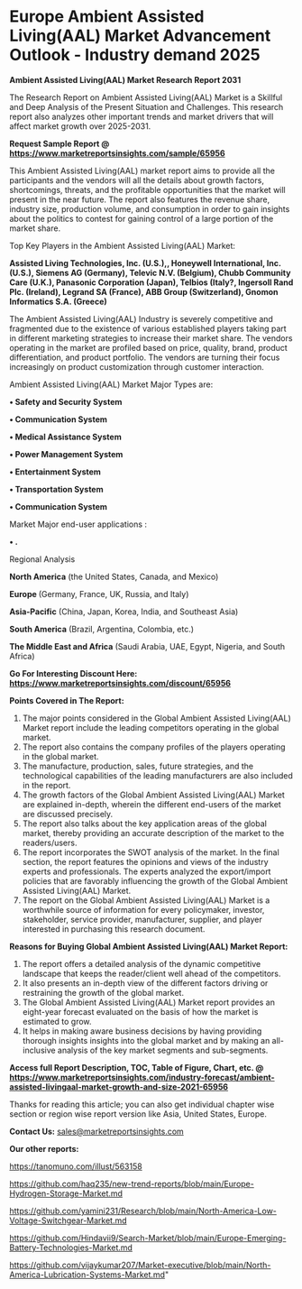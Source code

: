 # Europe Ambient Assisted Living(AAL) Market Advancement Outlook - Industry demand 2025

<strong>Ambient Assisted Living(AAL) Market Research Report 2031</strong>

The Research Report on Ambient Assisted Living(AAL) Market is a Skillful and Deep Analysis of the Present Situation and Challenges. This research report also analyzes other important trends and market drivers that will affect market growth over 2025-2031.

<strong>Request Sample Report @ <a href=https://www.marketreportsinsights.com/sample/65956>https://www.marketreportsinsights.com/sample/65956</a></strong>

This Ambient Assisted Living(AAL) market report aims to provide all the participants and the vendors will all the details about growth factors, shortcomings, threats, and the profitable opportunities that the market will present in the near future. The report also features the revenue share, industry size, production volume, and consumption in order to gain insights about the politics to contest for gaining control of a large portion of the market share.

Top Key Players in the Ambient Assisted Living(AAL) Market:

<strong>Assisted Living Technologies, Inc. (U.S.),, Honeywell International, Inc. (U.S.), Siemens AG (Germany), Televic N.V. (Belgium), Chubb Community Care (U.K.), Panasonic Corporation (Japan), Telbios (Italy?, Ingersoll Rand Plc. (Ireland), Legrand SA (France), ABB Group (Switzerland), Gnomon Informatics S.A. (Greece)</strong>

The Ambient Assisted Living(AAL) Industry is severely competitive and fragmented due to the existence of various established players taking part in different marketing strategies to increase their market share. The vendors operating in the market are profiled based on price, quality, brand, product differentiation, and product portfolio. The vendors are turning their focus increasingly on product customization through customer interaction.

Ambient Assisted Living(AAL) Market Major Types are:

<strong>• Safety and Security System

• Communication System

• Medical Assistance System

• Power Management System

• Entertainment System

• Transportation System

• Communication System</strong>

Market Major end-user applications :

<strong>• .</strong>

Regional Analysis

</u><strong><b>North America</b></strong> (the United States, Canada, and Mexico)

<strong><b>Europe </b></strong>(Germany, France, UK, Russia, and Italy)

<strong><b>Asia-Pacific</b></strong> (China, Japan, Korea, India, and Southeast Asia)

<strong><b>South America</b></strong> (Brazil, Argentina, Colombia, etc.)

<strong><b>The Middle East and Africa</b></strong> (Saudi Arabia, UAE, Egypt, Nigeria, and South Africa)

<strong>Go For Interesting Discount Here: <a href=https://www.marketreportsinsights.com/discount/65956>https://www.marketreportsinsights.com/discount/65956</a></strong>

<strong>Points Covered in The Report:</strong>
<ol>
  <li>The major points considered in the Global Ambient Assisted Living(AAL) Market report include the leading competitors operating in the global market.</li>
  <li>The report also contains the company profiles of the players operating in the global market.</li>
  <li>The manufacture, production, sales, future strategies, and the technological capabilities of the leading manufacturers are also included in the report.</li>
  <li>The growth factors of the Global Ambient Assisted Living(AAL) Market are explained in-depth, wherein the different end-users of the market are discussed precisely.</li>
  <li>The report also talks about the key application areas of the global market, thereby providing an accurate description of the market to the readers/users.</li>
  <li>The report incorporates the SWOT analysis of the market. In the final section, the report features the opinions and views of the industry experts and professionals. The experts analyzed the export/import policies that are favorably influencing the growth of the Global Ambient Assisted Living(AAL) Market.</li>
  <li>The report on the Global Ambient Assisted Living(AAL) Market is a worthwhile source of information for every policymaker, investor, stakeholder, service provider, manufacturer, supplier, and player interested in purchasing this research document.</li>
</ol>
<strong>Reasons for Buying Global Ambient Assisted Living(AAL) Market Report:</strong>

<ol>
  <li>The report offers a detailed analysis of the dynamic competitive landscape that keeps the reader/client well ahead of the competitors.</li>
  <li>It also presents an in-depth view of the different factors driving or restraining the growth of the global market.</li>
  <li>The Global Ambient Assisted Living(AAL) Market report provides an eight-year forecast evaluated on the basis of how the market is estimated to grow.</li>
  <li>It helps in making aware business decisions by having providing thorough insights insights into the global market and by making an all-inclusive analysis of the key market segments and sub-segments.</li>
</ol>
<strong>Access full Report Description, TOC, Table of Figure, Chart, etc. @ <a href=https://www.marketreportsinsights.com/industry-forecast/ambient-assisted-livingaal-market-growth-and-size-2021-65956>https://www.marketreportsinsights.com/industry-forecast/ambient-assisted-livingaal-market-growth-and-size-2021-65956</a></strong>


Thanks for reading this article; you can also get individual chapter wise section or region wise report version like Asia, United States, Europe.

<strong>Contact Us:</strong>
sales@marketreportsinsights.com

<strong>Our other reports:</strong>

<a href=https://tanomuno.com/illust/563158>https://tanomuno.com/illust/563158</a>

<a href=https://github.com/haq235/new-trend-reports/blob/main/Europe-Hydrogen-Storage-Market.md>https://github.com/haq235/new-trend-reports/blob/main/Europe-Hydrogen-Storage-Market.md</a>

<a href=https://github.com/yamini231/Research/blob/main/North-America-Low-Voltage-Switchgear-Market.md>https://github.com/yamini231/Research/blob/main/North-America-Low-Voltage-Switchgear-Market.md</a>

<a href=https://github.com/Hindavii9/Search-Market/blob/main/Europe-Emerging-Battery-Technologies-Market.md>https://github.com/Hindavii9/Search-Market/blob/main/Europe-Emerging-Battery-Technologies-Market.md</a>

<a href=https://github.com/vijaykumar207/Market-executive/blob/main/North-America-Lubrication-Systems-Market.md>https://github.com/vijaykumar207/Market-executive/blob/main/North-America-Lubrication-Systems-Market.md</a>"
